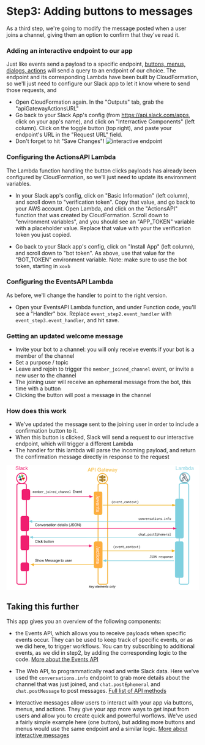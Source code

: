 
# Step3: Adding buttons to messages

As a third step, we're going to modify the message posted when a user joins a channel, giving them an option to confirm that they've read it. 



### Adding an interactive endpoint to our app

Just like events send a payload to a specific endpoint, [buttons, menus, dialogs, actions](https://api.slack.com/interactive-messages) will send a query to an endpoint of our choice.
The endpoint and its corresponding Lambda have been built by CloudFormation, so we'll just need to configure our Slack app to let it know where to send those requests, and 

- Open CloudFormation again. In the "Outputs" tab, grab the "apiGatewayActionsURL"
- Go back to your Slack App's config (from https://api.slack.com/apps, click on your app's name), and click on "Interractive Components" (left column). Click on the toggle button (top right), and paste your endpoint's URL in the "Request URL" field.
- Don't forget to hit "Save Changes"!
![interactive endpoint](docs/step3-interactive_components.png)


### Configuring the ActionsAPI Lambda

The Lambda function handling the button clicks payloads has already been configured by CloudFormation, so we'll just need to update its environment variables.

- In your Slack app's config, click on "Basic Information" (left column), and scroll down to "verification token". Copy that value, and go back to your AWS account. Open Lambda, and click on the "ActionsAPI" function that was created by CloudFormation. Scroll down to "environment variables", and you should see an "APP_TOKEN" variable with a placeholder value. Replace that value with your the verification token you just copied.

- Go back to your Slack app's config, click on "Install App" (left column), and scroll down to "bot token". As above, use that value for the "BOT_TOKEN" environment variable.
Note: make sure to use the bot token, starting in `xoxb`

### Configuring the EventsAPI Lambda

As before, we'll change the handler to point to the right version.

- Open your EventsAPI Lambda function, and under Function code, you'll see a "Handler" box. Replace `event_step2.event_handler` with `event_step3.event_handler`, and hit save.

### Getting an updated welcome message

- Invite your bot to a channel: you will only receive events if your bot is a member of the channel
- Set a purpose / topic
- Leave and rejoin to trigger the `member_joined_channel` event, or invite a new user to the channel
- The joining user will receive an ephemeral message from the bot, this time with a button
- Clicking the button will post a message in the channel

### How does this work

- We've updated the message sent to the joining user in order to include a confirmation button to it.
- When this button is clicked, Slack will send a request to our interactive endpoint, which will trigger a different Lambda
- The handler for this lambda will parse the incoming payload, and return the confirmation message directly in response to the request

![architecture diagram](docs/step3-architecture_diagram.png)


## Taking this further

This app gives you an overview of the following components:

- the Events API, which allows you to receive payloads when specific events occur. They can be used to keep track of specific events, or as we did here, to trigger workflows.
You can try subscribing to additional events, as we did in step2, by adding the corresponding logic to the code.
[More about the Events API](https://api.slack.com/events-api)

- The Web API, to programmatically read and write Slack data. Here we've used the `conversations.info` endpoint to grab more details about the channel that was just joined, and `chat.postEphemeral` and `chat.postMessage` to post messages.
[Full list of API methods](https://api.slack.com/methods)

- Interactive messages allow users to interact with your app via buttons, menus, and actions. They give your app more ways to get input from users and allow you to create quick and powerful worflows. 
We've used a fairly simple example here (one button), but adding more buttons and menus would use the same endpoint and a similar logic.
[More about interactive messages](https://api.slack.com/interactive-messages)









